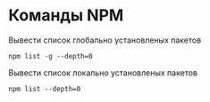 # Команды NPM

Вывести список глобально установленых пакетов

```
npm list -g --depth=0
```

Вывести список локально установленых пакетов

```
npm list --depth=0
```